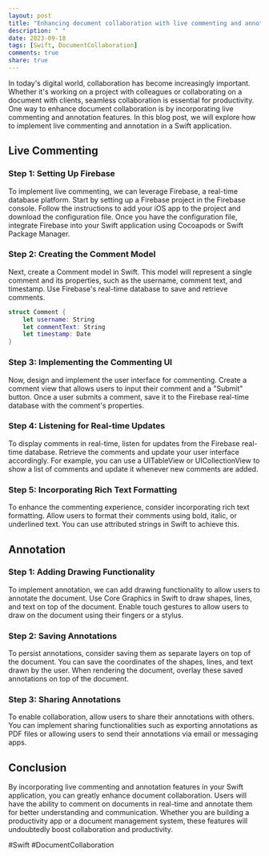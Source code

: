 ```yaml
---
layout: post
title: "Enhancing document collaboration with live commenting and annotation in Swift"
description: " "
date: 2023-09-18
tags: [Swift, DocumentCollaboration]
comments: true
share: true
---
```


In today's digital world, collaboration has become increasingly important. Whether it's working on a project with colleagues or collaborating on a document with clients, seamless collaboration is essential for productivity. One way to enhance document collaboration is by incorporating live commenting and annotation features. In this blog post, we will explore how to implement live commenting and annotation in a Swift application.

## Live Commenting

### Step 1: Setting Up Firebase

To implement live commenting, we can leverage Firebase, a real-time database platform. Start by setting up a Firebase project in the Firebase console. Follow the instructions to add your iOS app to the project and download the configuration file. Once you have the configuration file, integrate Firebase into your Swift application using Cocoapods or Swift Package Manager.

### Step 2: Creating the Comment Model

Next, create a Comment model in Swift. This model will represent a single comment and its properties, such as the username, comment text, and timestamp. Use Firebase's real-time database to save and retrieve comments.

```swift
struct Comment {
    let username: String
    let commentText: String
    let timestamp: Date
}
```

### Step 3: Implementing the Commenting UI

Now, design and implement the user interface for commenting. Create a comment view that allows users to input their comment and a "Submit" button. Once a user submits a comment, save it to the Firebase real-time database with the comment's properties.

### Step 4: Listening for Real-time Updates

To display comments in real-time, listen for updates from the Firebase real-time database. Retrieve the comments and update your user interface accordingly. For example, you can use a UITableView or UICollectionView to show a list of comments and update it whenever new comments are added.

### Step 5: Incorporating Rich Text Formatting

To enhance the commenting experience, consider incorporating rich text formatting. Allow users to format their comments using bold, italic, or underlined text. You can use attributed strings in Swift to achieve this.

## Annotation

### Step 1: Adding Drawing Functionality

To implement annotation, we can add drawing functionality to allow users to annotate the document. Use Core Graphics in Swift to draw shapes, lines, and text on top of the document. Enable touch gestures to allow users to draw on the document using their fingers or a stylus.

### Step 2: Saving Annotations

To persist annotations, consider saving them as separate layers on top of the document. You can save the coordinates of the shapes, lines, and text drawn by the user. When rendering the document, overlay these saved annotations on top of the document.

### Step 3: Sharing Annotations

To enable collaboration, allow users to share their annotations with others. You can implement sharing functionalities such as exporting annotations as PDF files or allowing users to send their annotations via email or messaging apps.

## Conclusion

By incorporating live commenting and annotation features in your Swift application, you can greatly enhance document collaboration. Users will have the ability to comment on documents in real-time and annotate them for better understanding and communication. Whether you are building a productivity app or a document management system, these features will undoubtedly boost collaboration and productivity.

\#Swift \#DocumentCollaboration